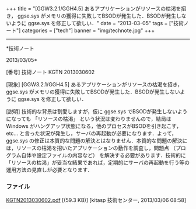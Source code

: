 ﻿+++
title = "[GGW3.2.1/GGH4.5] あるアプリケーションがリソースの枯渇を招き， ggse.sys がメモリの獲得に失敗してBSODが発生した．BSODが発生しないように ggse.sys を修正して欲しい．"
date = "2013-03-05"
tags = ["技術ノート"]
categories = ["tech"]
banner = "img/technote.jpg"
+++

-----------------------------------------------------------------------------------------------------------------------------

*技術ノート

2013/03/05*


[番号]
技術ノート KGTN 2013030602

[現象]
[GGW3.2.1/GGH4.5] あるアプリケーションがリソースの枯渇を招き，
ggse.sys がメモリの獲得に失敗してBSODが発生した．BSODが発生しないように
ggse.sys を修正して欲しい．

[説明]
技術的な背景は割愛しますが，仮に ggse.sys
でBSODが発生しないようになっても 「リソースの枯渇」
という状況は変わりませんので，結局はWindows
がハングアップ状態になる，他のプロセスがBSODを引き起こす， etc...
と言った状況が発生し，サーバの再起動が必要になります．よって， ggse.sys
の修正は本質的な問題の解決とはなりません．本質的な問題の解決には，リソースの枯渇を招いたアプリケーションの動作を調査し，問題点
（プログラム自体や設定ファイルの内容など）
を解決する必要があります．技術的に
「リソースの枯渇」が妥当な結果であれば，定期的にサーバの再起動を行う等の運用方法の見直しが必要となります．


### ファイル

 
 


[KGTN2013030602.pdf](http://techreport.kitasp.net/attachments/download/1257/KGTN2013030602.pdf)
 [(59.3 KB)] [kitasp 技術センター, 2013/03/06
08:58]


 


 

